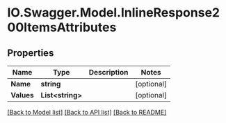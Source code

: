 # IO.Swagger.Model.InlineResponse200ItemsAttributes
## Properties

Name | Type | Description | Notes
------------ | ------------- | ------------- | -------------
**Name** | **string** |  | [optional] 
**Values** | **List&lt;string&gt;** |  | [optional] 

[[Back to Model list]](../README.md#documentation-for-models) [[Back to API list]](../README.md#documentation-for-api-endpoints) [[Back to README]](../README.md)

